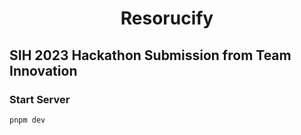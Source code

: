 <h1 align="center">
Resorucify
</h1>


## SIH 2023 Hackathon Submission from Team Innovation

### Start Server
```bash
pnpm dev
```
